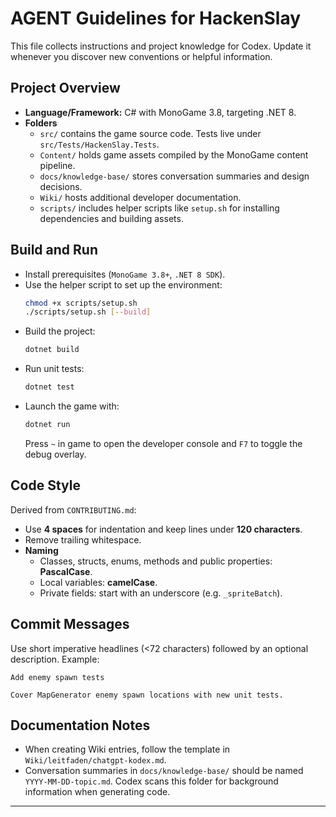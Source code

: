 # AGENT Guidelines for HackenSlay

This file collects instructions and project knowledge for Codex. Update it
whenever you discover new conventions or helpful information.

## Project Overview
- **Language/Framework:** C# with MonoGame 3.8, targeting .NET 8.
- **Folders**
  - `src/` contains the game source code. Tests live under `src/Tests/HackenSlay.Tests`.
  - `Content/` holds game assets compiled by the MonoGame content pipeline.
  - `docs/knowledge-base/` stores conversation summaries and design decisions.
  - `Wiki/` hosts additional developer documentation.
  - `scripts/` includes helper scripts like `setup.sh` for installing dependencies and building assets.

## Build and Run
- Install prerequisites (`MonoGame 3.8+`, `.NET 8 SDK`).
- Use the helper script to set up the environment:
  ```bash
  chmod +x scripts/setup.sh
  ./scripts/setup.sh [--build]
  ```
- Build the project:
  ```bash
  dotnet build
  ```
- Run unit tests:
  ```bash
  dotnet test
  ```
- Launch the game with:
  ```bash
  dotnet run
  ```
  Press `~` in game to open the developer console and `F7` to toggle the debug overlay.

## Code Style
Derived from `CONTRIBUTING.md`:
- Use **4 spaces** for indentation and keep lines under **120 characters**.
- Remove trailing whitespace.
- **Naming**
  - Classes, structs, enums, methods and public properties: **PascalCase**.
  - Local variables: **camelCase**.
  - Private fields: start with an underscore (e.g. `_spriteBatch`).

## Commit Messages
Use short imperative headlines (<72 characters) followed by an optional description.
Example:
```
Add enemy spawn tests

Cover MapGenerator enemy spawn locations with new unit tests.
```

## Documentation Notes
- When creating Wiki entries, follow the template in `Wiki/leitfaden/chatgpt-kodex.md`.
- Conversation summaries in `docs/knowledge-base/` should be named `YYYY-MM-DD-topic.md`.
Codex scans this folder for background information when generating code.

---
